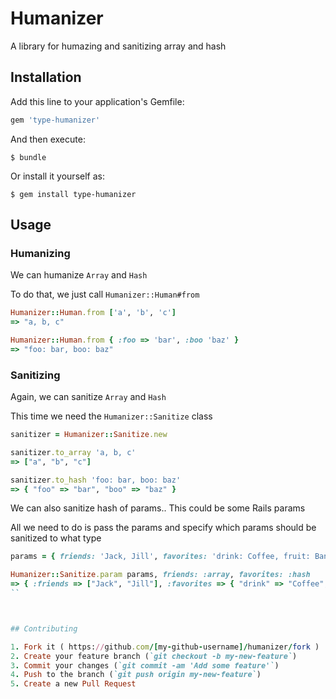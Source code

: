 # Humanizer

A library for humazing and sanitizing array and hash

## Installation

Add this line to your application's Gemfile:

```ruby
gem 'type-humanizer'
```

And then execute:

    $ bundle

Or install it yourself as:

    $ gem install type-humanizer

## Usage

### Humanizing

We can humanize `Array` and `Hash`

To do that, we just call `Humanizer::Human#from`

```ruby
Humanizer::Human.from ['a', 'b', 'c']
=> "a, b, c"

Humanizer::Human.from { :foo => 'bar', :boo 'baz' }
=> "foo: bar, boo: baz"
```

### Sanitizing
Again, we can sanitize `Array` and `Hash`

This time we need the `Humanizer::Sanitize` class
```ruby
sanitizer = Humanizer::Sanitize.new

sanitizer.to_array 'a, b, c'
=> ["a", "b", "c"]

sanitizer.to_hash 'foo: bar, boo: baz'
=> { "foo" => "bar", "boo" => "baz" }
```
    
We can also sanitize hash of params.. This could be some Rails params

All we need to do is pass the params and specify which params should be sanitized to what type

```ruby
params = { friends: 'Jack, Jill', favorites: 'drink: Coffee, fruit: Bananas' }

Humanizer::Sanitize.param params, friends: :array, favorites: :hash
=> { :friends => ["Jack", "Jill"], :favorites => { "drink" => "Coffee", "fruit" => "Banana" } }
``



## Contributing

1. Fork it ( https://github.com/[my-github-username]/humanizer/fork )
2. Create your feature branch (`git checkout -b my-new-feature`)
3. Commit your changes (`git commit -am 'Add some feature'`)
4. Push to the branch (`git push origin my-new-feature`)
5. Create a new Pull Request
    
